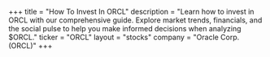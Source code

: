 +++
title = "How To Invest In ORCL"
description = "Learn how to invest in ORCL with our comprehensive guide. Explore market trends, financials, and the social pulse to help you make informed decisions when analyzing $ORCL."
ticker = "ORCL"
layout = "stocks"
company = "Oracle Corp. (ORCL)"
+++

